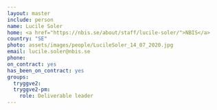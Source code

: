 ```yaml
---
layout: master
include: person
name: Lucile Soler
home: <a href="https://nbis.se/about/staff/lucile-soler/">NBIS</a>
country: "SE"
photo: assets/images/people/LucileSoler_14_07_2020.jpg
email: lucile.soler@nbis.se
phone:
on_contract: yes
has_been_on_contract: yes
groups:
  tryggve2:
  tryggve2-pm:
    role: Deliverable leader
---
```

